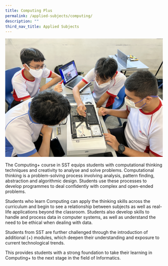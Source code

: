 ```yaml
---
title: Computing Plus
permalink: /applied-subjects/computing/
description: ""
third_nav_title: Applied Subjects
---
```

![](/images/Computer%20architecture%20through%20Computer%20teardown.jpeg)

The Computing+ course in SST equips students with computational thinking techniques and creativity to analyse and solve problems. Computational thinking is a problem-solving process involving analysis, pattern finding, abstraction and algorithmic design. Students use these processes to develop programmes to deal confidently with complex and open-ended problems. 

Students who learn Computing can apply the thinking skills across the curriculum and begin to see a relationship between subjects as well as real-life applications beyond the classroom. Students also develop skills to handle and process data in computer systems, as well as understand the need to be ethical when dealing with data.

Students from SST are further challenged through the introduction of additional (+) modules, which deepen their understanding and exposure to current technological trends.

This provides students with a  strong foundation to take their learning in Computing+ to the next stage in the field of Informatics.